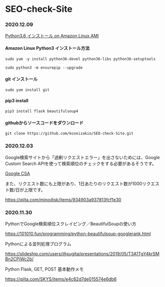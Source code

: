 # SEO-check-Site

### 2020.12.09
[Python3.6 インストール on Amazon Linux AMI](https://qiita.com/hitobb/items/62bcd1c4995d996d4652)

#### Amazon Linux Python3 インストール方法

```
sudo yum -y install python36-devel python36-libs python36-setuptools 
```

```
sudo python3 -m ensurepip --upgrade
```

#### git インストール

```
sudo yum install git 
```


#### pip3 install

```
pip3 install flask beautifulsoup4
```

#### githubからソースコードをダウンロード

```
git clone https://github.com/koseizakio/SEO-check-Site.git
```

### 2020.12.03
Google検索サイトから「過剰リクエストエラー」を出さないためには、Google Custom Search APIを使って検索順位のチェックをする必要があるそうです。

[Google CSA](https://qiita.com/kingpanda/items/54043eddcf09699ceabc)

また、リクエスト数にも上限があり、1日あたりのリクエスト数が1000リクエスト数/日が上限です。

https://qiita.com/minodisk/items/934903a937813fcf1e30



### 2020.11.30
PythonでGoogle検索順位スクレイピング／BeautifulSoupの使い方

https://101010.fun/programming/python-beautifulsoup-googlerank.html

Pythonによる並列処理プログラム

https://slideship.com/users/@sugita/presentations/2019/05/T3A1TgY4krSMBn2CPiWc2b/

Python Flask, GET, POST 基本動作メモ

https://qiita.com/SKYS/items/e4c62d7de015574e6db6
